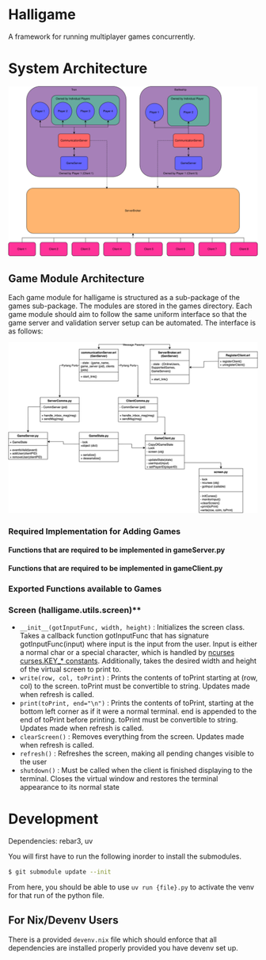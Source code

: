 # Halligame
A framework for running multiplayer games concurrently.

# System Architecture
![](./topology/HalligameTopology.drawio.svg)

## Game Module Architecture
Each game module for halligame is structured as a sub-package of the games
sub-package. The modules are stored in the games directory. Each game module 
should aim to follow the same uniform interface so that the game server and
validation server setup can be automated. The interface is as follows:

![](./topology/ClassDiagrams.drawio.svg)

### Required Implementation for Adding Games
#### Functions that are required to be implemented in gameServer.py


#### Functions that are required to be implemented in gameClient.py


### Exported Functions available to Games

### Screen (halligame.utils.screen)**
- `__init__(gotInputFunc, width, height)` : Initializes the screen class. Takes 
    a callback function gotInputFunc that has signature gotInputFunc(input) 
    where input is the input from the user. Input is either a normal char or 
    a special character, which is handled by 
    [ncurses curses.KEY_* constants](https://docs.python.org/3/library/curses.html#constants). 
    Additionally, takes the desired width and height of the virtual screen to 
    print to.
- `write(row, col, toPrint)` : Prints the contents of toPrint starting at 
    (row, col) to the screen. toPrint must be convertible to string. Updates 
    made when refresh is called.
- `print(toPrint, end="\n")` : Prints the contents of toPrint, starting at the 
    bottom left corner as if it were a normal terminal. end is appended to the 
    end of toPrint before printing. toPrint must be convertible to string. 
    Updates made when refresh is called.
- `clearScreen()` : Removes everything from the screen. Updates made when 
    refresh is called.
- `refresh()` : Refreshes the screen, making all pending changes visible to the 
    user
- `shutdown()` : Must be called when the client is finished displaying to the 
    terminal. Closes the virtual window and restores the terminal appearance 
    to its normal state


# Development
Dependencies: rebar3, uv

You will first have to run the following inorder to install the submodules.

```bash
$ git submodule update --init
```
From here, you should be able to use `uv run {file}.py` to activate the venv for
that run of the python file.

## For Nix/Devenv Users
There is a provided `devenv.nix` file which should enforce that all dependencies
are installed properly provided you have devenv set up.


